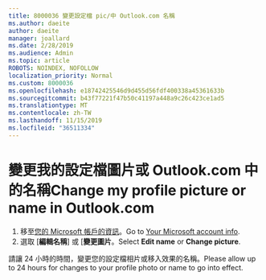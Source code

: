 ```yaml
---
title: 8000036 變更設定檔 pic/中 Outlook.com 名稱
ms.author: daeite
author: daeite
manager: joallard
ms.date: 2/28/2019
ms.audience: Admin
ms.topic: article
ROBOTS: NOINDEX, NOFOLLOW
localization_priority: Normal
ms.custom: 8000036
ms.openlocfilehash: e18742425546d9d455d56fdf400338a45361633b
ms.sourcegitcommit: b43f77221f47b50c41197a448a9c26c423ce1ad5
ms.translationtype: MT
ms.contentlocale: zh-TW
ms.lasthandoff: 11/15/2019
ms.locfileid: "36511334"
---
```

# <a name="change-my-profile-picture-or-name-in-outlookcom"></a><span data-ttu-id="d7fde-102">變更我的設定檔圖片或 Outlook.com 中的名稱</span><span class="sxs-lookup"><span data-stu-id="d7fde-102">Change my profile picture or name in Outlook.com</span></span>

1. <span data-ttu-id="d7fde-103">移至[您的 Microsoft 帳戶的資訊](https://go.microsoft.com/fwlink/p/?linkid=860841)。</span><span class="sxs-lookup"><span data-stu-id="d7fde-103">Go to [Your Microsoft account info](https://go.microsoft.com/fwlink/p/?linkid=860841).</span></span>
1. <span data-ttu-id="d7fde-104">選取 [**編輯名稱**] 或 [**變更圖片**。</span><span class="sxs-lookup"><span data-stu-id="d7fde-104">Select **Edit name** or **Change picture**.</span></span>

<span data-ttu-id="d7fde-105">請讓 24 小時的時間，變更您的設定檔相片或移入效果的名稱。</span><span class="sxs-lookup"><span data-stu-id="d7fde-105">Please allow up to 24 hours for changes to your profile photo or name to go into effect.</span></span>
